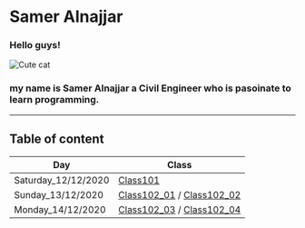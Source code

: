 # Samer Alnajjar
### Hello guys!
![Cute cat](https://ih1.redbubble.net/image.1026203563.1756/mp,840x830,matte,f8f8f8,t-pad,1000x1000,f8f8f8.jpg)




### my name is **Samer Alnajjar** a Civil Engineer who is pasoinate to learn programming.

------------------------------------

## Table of content

| Day                 | Class         |
| -------------       |-------------  |
| Saturday_12/12/2020 | [Class101](https://github.com/Samer-Alnajjar/reading-notes/Class101)      |
| Sunday_13/12/2020   | [Class102_01](https://github.com/Samer-Alnajjar/reading-notes/Class102_01) / [Class102_02](https://github.com/Samer-Alnajjar/reading-notes/Class102_02)|
| Monday_14/12/2020   | [Class102_03](https://github.com/Samer-Alnajjar/reading-notes/Class102_03_Read) / [Class102_04](https://github.com/Samer-Alnajjar/reading-notes/Class102_04_Read)|